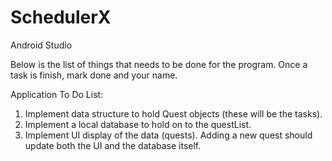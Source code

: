 # SchedulerX
Android Studio

Below is the list of things that needs to be done for the program. Once a task is finish, mark done and your name.

Application To Do List:
1. Implement data structure to hold Quest objects (these will be the tasks).
2. Implement a local database to hold on to the questList.
3. Implement UI display of the data (quests). Adding a new quest should update both the UI and the database itself.
